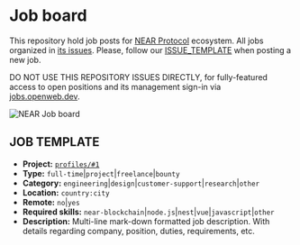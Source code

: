 # Job board

This repository hold job posts for [NEAR Protocol](https://near.org) ecosystem. All jobs organized in [its issues](https://github.com/near/openweb-jobs/issues). Please, follow our [ISSUE_TEMPLATE](https://github.com/near/openweb-jobs/blob/main/.github/ISSUE_TEMPLATE/new-job-post.md) when posting a new job.

DO NOT USE THIS REPOSITORY ISSUES DIRECTLY, for fully-featured access to open positions and its management sign-in via [jobs.openweb.dev](https://jobs.openweb.dev/).

![NEAR Job board](https://jobs.openweb.dev/social-1280x640.png)

## JOB TEMPLATE

- __Project:__ [`profiles/#1`](https://github.com/near/openweb-profiles/issues/1)
- __Type:__ `full-time`|`project`|`freelance`|`bounty`
- __Category:__ `engineering`|`design`|`customer-support`|`research`|`other`
- __Location:__ `country:city`
- __Remote:__ `no`|`yes`
- __Required skills:__ `near-blockchain`|`node.js`|`nest`|`vue`|`javascript`|`other`
- __Description:__ Multi-line mark-down formatted job description.
With details regarding company, position, duties, requirements, etc.
